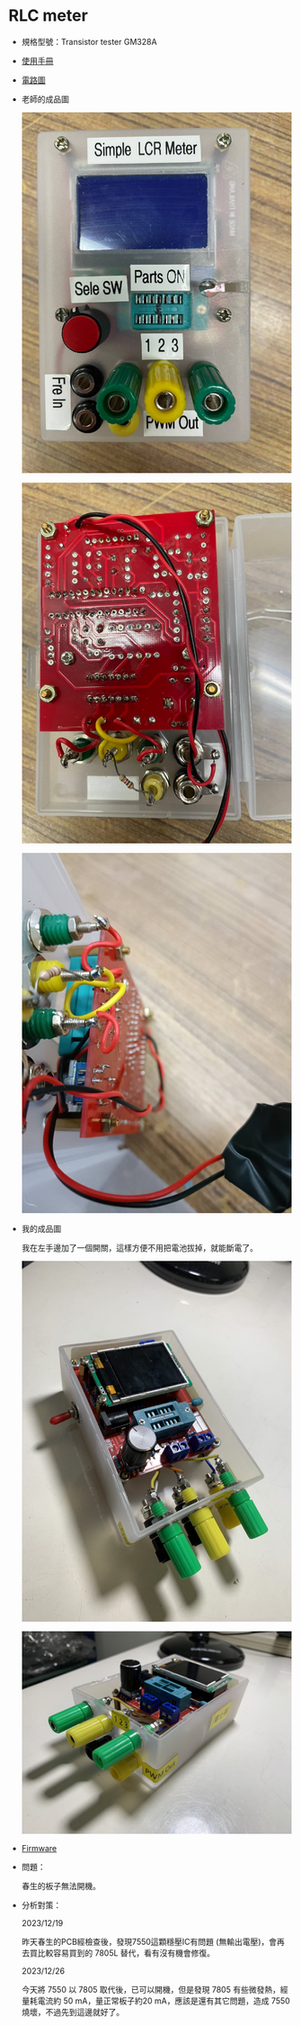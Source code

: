 # RLC meter

- 規格型號：Transistor tester GM328A
- [使用手冊](./esr_tester_GM328_manual.pdf)
- [電路圖](./Schematic_Transistor%20tester%20GM328A_2020-04-30_00-19-43.pdf)
- 老師的成品圖

  ![圖1](./成品圖_teacher/RLC_meter_0.jpg)

  ![圖2](./成品圖_teacher/RLC_meter_1.jpg)

  ![圖3](./成品圖_teacher/RLC_meter_2.jpg)

- 我的成品圖

  我在左手邊加了一個開關，這樣方便不用把電池拔掉，就能斷電了。

  ![圖1](./成品圖_my/0.jpg)

  ![圖2](./成品圖_my/1.jpg)
  
- [Firmware](./Transistor%20tester%20GM328A/)

- 問題：
  
  春生的板子無法開機。

- 分析對策：

  2023/12/19

  昨天春生的PCB經檢查後，發現7550這顆穩壓IC有問題 (無輸出電壓)，會再去買比較容易買到的 7805L 替代，看有沒有機會修復。

  2023/12/26

  今天將 7550 以 7805 取代後，已可以開機，但是發現 7805 有些微發熱，經量耗電流約 50 mA，量正常板子約20 mA，應該是還有其它問題，造成 7550 燒壞，不過先到這邊就好了。
